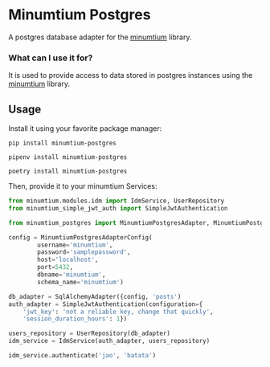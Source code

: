 # Minumtium Postgres

A postgres database adapter for the [minumtium](https://github.com/danodic-dev/minumtium) library.

### What can I use it for?

It is used to provide access to data stored in postgres instances using
the [minumtium](https://github.com/danodic-dev/minumtium) library.

## Usage

Install it using your favorite package manager:

```commandline
pip install minumtium-postgres
```

```commandline
pipenv install minumtium-postgres
```

```commandline
poetry install minumtium-postgres
```

Then, provide it to your minumtium Services:

```python
from minumtium.modules.idm import IdmService, UserRepository
from minumtium_simple_jwt_auth import SimpleJwtAuthentication

from minumtium_postgres import MinumtiumPostgresAdapter, MinumtiumPostgresAdapterConfig

config = MinumtiumPostgresAdapterConfig(
        username='minumtium',
        password='samplepassword',
        host='localhost',
        port=5432,
        dbname='minumtium',
        schema_name='minumtium')

db_adapter = SqlAlchemyAdapter({config, 'posts')
auth_adapter = SimpleJwtAuthentication(configuration={
    'jwt_key': 'not a reliable key, change that quickly',
    'session_duration_hours': 1})

users_repository = UserRepository(db_adapter)
idm_service = IdmService(auth_adapter, users_repository)

idm_service.authenticate('jao', 'batata')
```